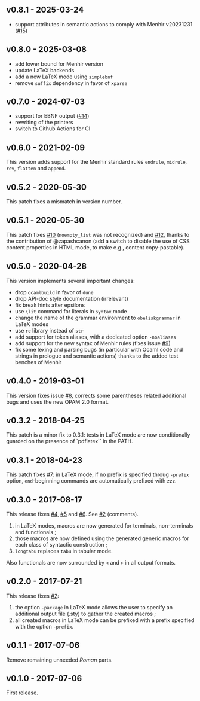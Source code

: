 ## v0.8.1 - 2025-03-24
- support attributes in semantic actions to comply with Menhir v20231231 ([#15](https://github.com/Lelio-Brun/Obelisk/issues/15)) 

## v0.8.0 - 2025-03-08
- add lower bound for Menhir version
- update LaTeX backends 
- add a new LaTeX mode using `simplebnf`
- remove `suffix` dependency in favor of `xparse`

## v0.7.0 - 2024-07-03
- support for EBNF output ([#14](https://github.com/Lelio-Brun/Obelisk/issues/14)) 
- rewriting of the printers
- switch to Github Actions for CI

## v0.6.0 - 2021-02-09
This version adds support for the Menhir standard rules `endrule`, `midrule`, `rev`, `flatten` and `append`.

## v0.5.2 - 2020-05-30 
This patch fixes a mismatch in version number.

## v0.5.1 - 2020-05-30 
This patch fixes [#10](https://github.com/Lelio-Brun/Obelisk/issues/10) (`noempty_list` was not recognized) and [#12](https://github.com/Lelio-Brun/Obelisk/issues/12), thanks to the contribution of @zapashcanon (add a switch to disable the use of CSS content properties in HTML mode, to make e.g., content copy-pastable).

## v0.5.0 - 2020-04-28
This version implements several important changes:
- drop `ocamlbuild` in favor of `dune`
- drop API-doc style documentation (irrelevant)
- fix break hints after epsilons 
- use `\lit` command for literals in `syntax` mode
- change the name of the grammar environment to `obeliskgrammar` in LaTeX modes
- use `re` library instead of `str`
- add support for token aliases, with a dedicated option `-noaliases`
- add support for the new syntax of Menhir rules (fixes issue [#9](https://github.com/Lelio-Brun/Obelisk/issues/9)) 
- fix some lexing and parsing bugs (in particular with Ocaml code and strings in prologue and semantic actions) thanks to the added test benches of Menhir

## v0.4.0 - 2019-03-01
This version fixes issue [#8](https://github.com/Lelio-Brun/Obelisk/issues/8), corrects some parentheses related additional bugs and uses the new OPAM 2.0 format.

## v0.3.2 - 2018-04-25
This patch is a minor fix to 0.3.1: tests in LaTeX mode are now conditionally guarded on the presence of `pdflatex`` in the PATH.

## v0.3.1 - 2018-04-23
This patch fixes [#7](https://github.com/Lelio-Brun/Obelisk/issues/7): in LaTeX mode, if no prefix is specified throug `-prefix` option, `end`-beginning commands are automatically prefixed with `zzz`.

## v0.3.0 - 2017-08-17
This release fixes [#4](https://github.com/Lelio-Brun/Obelisk/issues/4), [#5](https://github.com/Lelio-Brun/Obelisk/issues/5) and [#6](https://github.com/Lelio-Brun/Obelisk/issues/6).
See [#2](https://github.com/Lelio-Brun/Obelisk/issues/2) (comments).

1. in LaTeX modes, macros are now generated for terminals, non-terminals and functionals ;
2. those macros are now defined using the generated generic macros for each class of syntactic construction ;
3. `longtabu` replaces `tabu` in tabular mode.

Also functionals are now surrounded by `<` and `>` in all output formats.

## v0.2.0 - 2017-07-21
This release fixes [#2](https://github.com/Lelio-Brun/Obelisk/issues/2):

1. the option `-package` in LaTeX mode allows the user to specify an additional output file (.sty) to gather the created macros ;
2. all created macros in LaTeX mode can be prefixed with a prefix specified with the option `-prefix`.

## v0.1.1 - 2017-07-06
Remove remaining unneeded *Roman* parts.

## v0.1.0 - 2017-07-06
First release.

